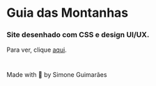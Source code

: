 # Guia das Montanhas 

### Site desenhado com CSS e design UI/UX.

Para ver, clique <a href="https://simoneguimaraes.github.io/guia-das-montanhas/" target="_blank">aqui</a>.


#
Made with 💜 by Simone Guimarães
